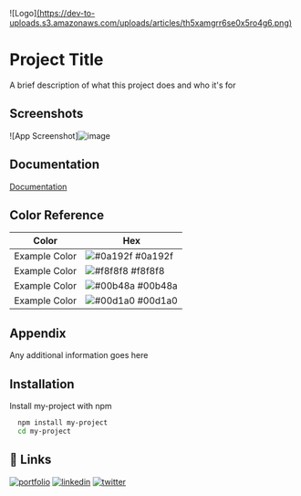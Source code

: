 
![Logo][(https://dev-to-uploads.s3.amazonaws.com/uploads/articles/th5xamgrr6se0x5ro4g6.png)](https://www.google.com/imgres?imgurl=https%3A%2F%2Fmchost.ru%2Ffiles%2Fimg%2Fpython.png&imgrefurl=https%3A%2F%2Fmchost.ru%2Farticles%2Fchto-takoe-python%2F&tbnid=K8-3-zhe7Q9IZM&vet=12ahUKEwjup-Siq5T5AhXfAxAIHanJBX0QMygIegUIARDBAQ..i&docid=2LJgs2u3SUab8M&w=1200&h=356&q=%D0%BC%D0%B0%D1%88%D0%B8%D0%BD%D0%BD%D0%BE%D0%B5%20%D0%BE%D0%B1%D1%83%D1%87%D0%B5%D0%BD%D0%B8%D0%B5%20python%20%D0%BB%D0%BE%D0%B3%D0%BE%D1%82%D0%B8%D0%BF&ved=2ahUKEwjup-Siq5T5AhXfAxAIHanJBX0QMygIegUIARDBAQ)


# Project Title

A brief description of what this project does and who it's for


## Screenshots

![App Screenshot]![image](https://user-images.githubusercontent.com/103319628/180814288-f5f43ed4-bd1a-429f-99f8-9bbf93bd8d38.png)


## Documentation

[Documentation](https://linktodocumentation)

## Color Reference

| Color             | Hex                                                                |
| ----------------- | ------------------------------------------------------------------ |
| Example Color | ![#0a192f](https://via.placeholder.com/10/0a192f?text=+) #0a192f |
| Example Color | ![#f8f8f8](https://via.placeholder.com/10/f8f8f8?text=+) #f8f8f8 |
| Example Color | ![#00b48a](https://via.placeholder.com/10/00b48a?text=+) #00b48a |
| Example Color | ![#00d1a0](https://via.placeholder.com/10/00b48a?text=+) #00d1a0 |


## Appendix

Any additional information goes here


## Installation

Install my-project with npm

```bash
  npm install my-project
  cd my-project
```
    
## 🔗 Links
[![portfolio](https://img.shields.io/badge/my_portfolio-000?style=for-the-badge&logo=ko-fi&logoColor=white)](https://katherinempeterson.com/)
[![linkedin](https://img.shields.io/badge/linkedin-0A66C2?style=for-the-badge&logo=linkedin&logoColor=white)](https://www.linkedin.com/)
[![twitter](https://img.shields.io/badge/twitter-1DA1F2?style=for-the-badge&logo=twitter&logoColor=white)](https://twitter.com/)


